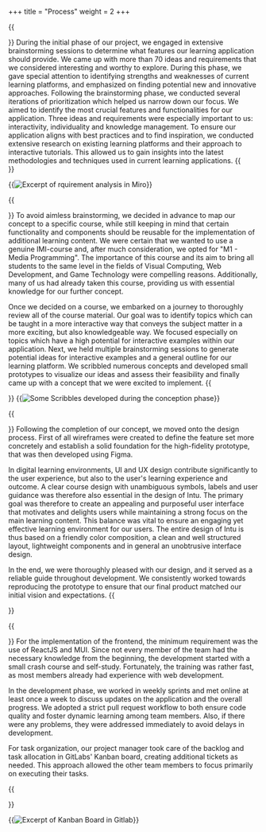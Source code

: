 +++
title = "Process"
weight = 2
+++

{{<section title="Requirement analysis">}}
During the initial phase of our project, we engaged in extensive brainstorming sessions to determine what features our learning application should provide. We came up with more than 70 ideas and requirements that we considered interesting and worthy to explore. 
During this phase, we gave special attention to identifying strengths and weaknesses of current learning platforms, and emphasized on finding potential new and innovative approaches.
Following the brainstorming phase, we conducted several iterations of prioritization which helped us narrow down our focus. We aimed to identify the most crucial features and functionalities for our application. Three ideas and requirements were especially important to us: interactivity, individuality and knowledge management. To ensure our application aligns with best practices and to find inspiration, we conducted extensive research on existing learning platforms and their approach to interactive tutorials. This allowed us to gain insights into the latest methodologies and techniques used in current learning applications.
{{</section>}}

{{<image src="Miro.png" caption="Excerpt of rquirement analysis in Miro" alt="Excerpt of rquirement analysis in Miro">}}

{{<section title="Concept">}}
To avoid aimless brainstorming, we decided in advance to map our concept to a specific course, while still keeping in mind that certain functionality and components should be reusable for the implementation of additional learning content. We were certain that we wanted to use a genuine IMI-course and, after much consideration, we opted for "M1 - Media Programming". The importance of this course and its aim to bring all students to the same level in the fields of Visual Computing, Web Development, and Game Technology were compelling reasons. Additionally, many of us had already taken this course, providing us with essential knowledge for our further concept.

Once we decided on a course, we embarked on a journey to thoroughly review all of the course material. Our goal was to identify topics which can be taught in a more interactive way that conveys the subject matter in a more exciting, but also knowledgeable way. We focused especially on topics which have a high potential for interactive examples within our application.
Next, we held multiple brainstorming sessions to generate potential ideas for interactive examples and a general outline for our learning platform. We scribbled numerous concepts and developed small prototypes to visualize our ideas and assess their feasibility and finally came up with a concept that we were excited to implement.
{{</section>}}
{{<image src="Scribbles.png" caption="Some Scribbles developed during the conception phase" alt="Some Scribbles developed during the conception phase">}}

{{<section title="Design">}}
Following the completion of our concept, we moved onto the design process. First of all wireframes were created to define the feature set more concretely and establish a solid foundation for the high-fidelity prototype, that was then developed using Figma.

In digital learning environments, UI and UX design contribute significantly to the user experience, but also to the user's learning experience and outcome. A clear course design with unambiguous symbols, labels and user guidance was therefore also essential in the design of Intu. The primary goal was therefore to create an appealing and purposeful user interface that motivates and delights users while maintaining a strong focus on the main learning content. This balance was vital to ensure an engaging yet effective learning environment for our users. The entire design of Intu is thus based on a friendly color composition, a clean and well structured layout, lightweight components and in general an unobtrusive interface design.

In the end, we were thoroughly pleased with our design, and it served as a reliable guide throughout development. We consistently worked towards reproducing the prototype to ensure that our final product matched our initial vision and expectations.
{{</section>}}

{{<section title="Implementation">}}
For the implementation of the frontend, the minimum requirement was the use of ReactJS and MUI. Since not every member of the team had the necessary knowledge from the beginning, the development started with a small crash course and self-study. 
Fortunately, the training was rather fast, as most members already had experience with web development.

In the development phase, we worked in weekly sprints and met online at least once a week to discuss updates on the application and the overall progress. 
We adopted a strict pull request workflow to both ensure code quality and foster dynamic learning among team members. Also, if there were any problems, they were addressed immediately to avoid delays in development.

For task organization, our project manager took care of the backlog and task allocation in GitLabs' Kanban board, creating additional tickets as needed. This approach allowed the other team members to focus primarily on executing their tasks. 

{{</section>}}

{{<image src="Kanban.png" caption="Excerpt of Kanban Board in Gitlab" alt="Excerpt of Kanban Board in Gitlab">}}